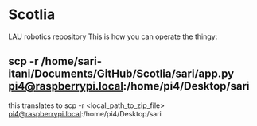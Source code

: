 # Scotlia
 LAU robotics repository
 This is how you can operate the thingy:

 ## scp -r /home/sari-itani/Documents/GitHub/Scotlia/sari/app.py pi4@raspberrypi.local:/home/pi4/Desktop/sari
 this translates to scp -r <local_path_to_zip_file> pi4@raspberrypi.local:/home/pi4/Desktop/sari

 ##  